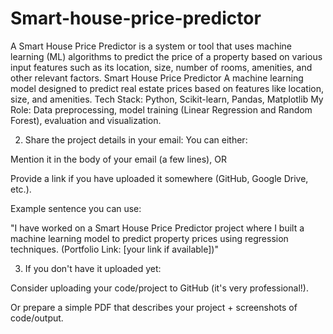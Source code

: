 # Smart-house-price-predictor
A Smart House Price Predictor is a system or tool that uses machine learning (ML) algorithms to predict the price of a property based on various input features such as its location, size, number of rooms, amenities, and other relevant factors.
Smart House Price Predictor
A machine learning model designed to predict real estate prices based on features like location, size, and amenities.
Tech Stack: Python, Scikit-learn, Pandas, Matplotlib
My Role: Data preprocessing, model training (Linear Regression and Random Forest), evaluation and visualization.

2. Share the project details in your email:
You can either:

Mention it in the body of your email (a few lines), OR

Provide a link if you have uploaded it somewhere (GitHub, Google Drive, etc.).

Example sentence you can use:

"I have worked on a Smart House Price Predictor project where I built a machine learning model to predict property prices using regression techniques. (Portfolio Link: [your link if available])"

3. If you don't have it uploaded yet:

Consider uploading your code/project to GitHub (it's very professional!).

Or prepare a simple PDF that describes your project + screenshots of code/output.


